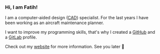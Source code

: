 ### Hi, I am Fatih!

I am a computer-aided design (<a href="https://en.wikipedia.org/wiki/Computer-aided_design" target="_blank">CAD</a>) specialist. For the last years I have been working as an aircraft maintenance planner.

I want to improve my programming skills, that's why I created a <a href="https://github.com/fatihmeh" target="_blank">GitHub</a> and a <a href="https://gitlab.com/users/fatihmehmetozcan/projects" target="_blank">GitLab</a> profile.

Check out my <a href="https://www.fatihozcan.dev" target="_blank">website</a> for more information. See you later 🐊